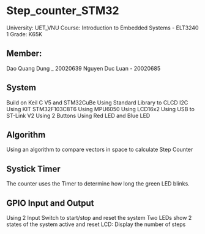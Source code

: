 # Step_counter_STM32
University: UET_VNU
Course: Introduction to Embedded Systems - ELT3240 1
Grade: K65K
## Member:
Dao Quang Dung _ 20020639
Nguyen Duc Luan - 20020685
## System
Build on Keil C V5 and STM32CuBe
Using Standard Library to CLCD I2C
Using KIT STM32F103C8T6
Using MPU6050
Using LCD16x2
Using USB to ST-Link V2
Using 2 Buttons
Using Red LED and Blue LED
## Algorithm
Using an algorithm to compare vectors in space to calculate Step Counter
## Systick Timer
The counter uses the Timer to determine how long the green LED blinks.
## GPIO Input and Output
Using 2 Input Switch to start/stop and reset the system
Two LEDs show 2 states of the system active and reset
LCD: Display the number of steps
